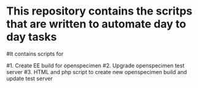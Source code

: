 # This repository contains the scritps that are written to automate day to day tasks
#It contains scripts for

#1. Create EE build for openspecimen
#2. Upgrade openspecimen test server
#3. HTML and php script to create new openspecimen build and update test server 


